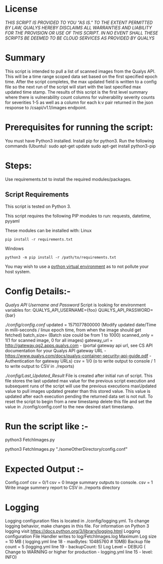 # License
*THIS SCRIPT IS PROVIDED TO YOU "AS IS." TO THE EXTENT PERMITTED BY LAW, QUALYS HEREBY DISCLAIMS ALL WARRANTIES AND LIABILITY FOR THE PROVISION OR USE OF THIS SCRIPT. IN NO EVENT SHALL THESE SCRIPTS BE DEEMED TO BE CLOUD SERVICES AS PROVIDED BY QUALYS*

# Summary 
This script is intended to pull a list of scanned images from the Qualys API. This will be a time range scoped data set based on the first specified epoch time. After the script completes, the max updated field is written to a config file so the next run of the script will start with the last specified max updated time stamp. The results of this script is the first level summary where there is vulnerability count columns for vulnerability severity counts for severities 1-5 as well as a column for each k:v pair returned in the json response to /csapi/v1.1/images endpoint.

# Prerequisites for running the script:
You must have Python3 installed.
Install pip for python3.
Run the following commands (Ubuntu):
sudo apt-get update
sudo apt-get install python3-pip

# Steps:
Use requirements.txt to install the required modules/packages.

## Script Requirements
This script is tested on Python 3.

This script requires the following PIP modules to run:
  requests, datetime, pyyaml

These modules can be installed with:
Linux
```
pip install -r requirements.txt
```
Windows
```
python3 -m pip install -r /path/to/requirements.txt
```
You may wish to use a [python virtual environment](https://docs.python.org/3/library/venv.html) as to not pollute your host system.


# Config Details:-
*Qualys API Username and Password*
Script is looking for environment variables for:
QUALYS_API_USERNAME={foo}
QUALYS_API_PASSWORD={bar}

*./config/config.conf*
updated = 1571077800000 (Modify updated date/Time in milli-seconds / linux epoch time, from when the image should get fetched)
batch_size= (Batch size could be from 1 to 1000)
scanned_only = 1(1 for scanned image, 0 for all images)
gateway_url = http://gateway.qg2.apps.qualys.com - (portal gateway api url, see CS API documentation for your Qualys API gateway URL - https://www.qualys.com/docs/qualys-container-security-api-guide.pdf - Authentication for gateway URLs)
csv = 1/0 (o to write output to console / 1 to write output to CSV in ./reports)

*./config/Last_Updated_Result*
File is created after initial run of script. This file stores the last updated max value for the previous script execution and subsequent runs of the script will use the previous executions maxUpdated value to pull images updated greater than this stored value. This value is updated after each execution pending the returned data set is not null.
To reset the script to begin from a new timestamp delete this file and set the value in ./config/config.conf to the new desired start timestamp.

# Run the script like :-
python3 FetchImages.py

python3 FetchImages.py "./someOtherDirectory/config.conf"

# Expected Output :-
Config.conf csv = 0/1
csv = 0
Image summary outputs to console.
csv = 1
Write image summery report to CSV in ./reports directory

# Logging
Logging configuration files is located in ./config/logging.yml. To change logging behavior, make changes in this file. For information on Python 3 logging visit https://docs.python.org/3/library/logging.html
Logging configuration
File Handler writes to log/FetchImages.log
Maximum Log size = 10 MB ( logging.yml line 18 - maxBytes: 10485760 # 10MB)
Backup file count = 5 (logging.yml line 19 - backupCount: 5)
Log Level = DEBUG ( Change to WARNING or higher for production - logging.yml line 15 - level: INFO)
